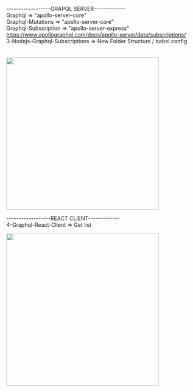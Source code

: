 ------------------GRAPQL SERVER-------------</br>
Graphql => "apollo-server-core" </br>
Graphql-Mutations =>  "apollo-server-core" </br>
Graphql-Subscription => "apollo-server-express" https://www.apollographql.com/docs/apollo-server/data/subscriptions/ </br>
3-Nodejs-Graphql-Subscriptions  => New Folder Structure / babel config </br></br></br>
<img src="https://miro.medium.com/max/1000/1*RHQ7lpGDV_M3yWRa9DiR2g.png" width="400"/>

------------------REACT CLIENT-------------</br>
4-Graphql-React-Client => Get list </br>

<img src="https://miro.medium.com/max/1400/1*HgEwxCXjzHf8bMQWOAR3Ow.jpeg" width="400"/>



